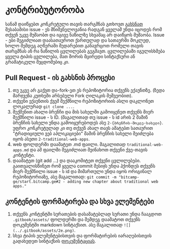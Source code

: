 # კონტრიბუტორობა

სანამ დაიწყებთ კონკრეტული თავის თარგმნას გთხოვთ [გახსნათ](https://github.com/bitcamp-ge/start.bitcamp.ge/issues/new) შესაბამისი issue - ეს მნიშვნელოვანია რადგან ყველამ უნდა იცოდეს რომ თქვენ უკვე მუშაობთ და იგივე ნაწილზე სხვამაც არ დაიწყოს მუშაობა. 
Issue - ები შეგიძლიათ დაასათაუროთ ქართულად და სათაურში მოკლედ, ხოლო შემდეგ აღწერაში შედარებით განავრცოთ რომელი თავის თარგმნას ან რა ნაწილის ცვლილებას გეგმავთ. 
ცვლილებაში იგულისხმება ყველა ტიპის ცვლილება, მათ შორის მცირედი სინტაქსური ან გრამატიკული შეცდომებიც კი. 

## Pull Request - ის გახსნის პროცესი

1. თუ უკვე არ გაქვთ და-fork-ეთ ეს რეპოზიტორია თქვენს ექაუნთზე. (ზედა მარჯვენა კუთხეში არსებული Fork ღილაკის მეშვეობით).
1. თქვენი ექაუნთის ქვეშ შექმნილი რეპოზიტორიის ასლი დაკლონეთ ლოკალურად `git clone ...`.
1. შექმენით ახალი ბრენჩი და მის სახელში გამოიყენეთ თქვენს მიერ შექმნილი issue - ს ID. (მაგალითად თუ issue - ს id არის 2 მაშინ ბრენჩის სახელი უნდა გამოიყურებოდეს ასე `2-{ბრენჩის-მოკლე-სახელი}`. უფრო კონკრეტულად კი თუ თქვენ ახალ თავს ამატებთ სათაურით "ტრადიციული ვებ აპლიკაციები" მაშინ ბრენჩის სახელი შეიძლება იყოს ასეთი `2-traditional-web-apps`.
1. web ფოლდერში დაამატეთ .md ფაილი. მაგალითად `traditional-web-apps.md` და ამ ფაილში შეგიძლიათ შეინახოთ თქვენი ქვე-თავის კონტენტი. 
1. დაამატეთ (git add ...) და დააკომიტეთ თქვენი ცვლილებები. გაითვალისწინეთ რომ ყველა commit მესიჯს უნდა ჰქონდეს თქვენს მიერ შექმნილი issue - ს id და მიმართული უნდა იყოს ორიგინალ რეპოზიტორიაზე, ასე მაგალითად: `git commit -m "bitcamp-ge/start.bitcamp.ge#2 - adding new chapter about traditional web apps."`

## კონტენტის ფორმატირება და სხვა ელემენტები
1. თქვენს კონტენტში სურათების დასამატებლად სურათი უნდა ჩააგდოთ `.gitbook/assets/` ფოლდერში და შემდეგ დაამატოთ თქვენს დოკუმენტში markdown სინტაქსით. ასე მაგალითად `![](../.gitbook/assets/2e.png)`.
1. სხვა ტიპის ელემენტებისთვის და ფორმატირების იარაღებისთვის გადახედეთ სინტაქსის [დოკუმენტაციას](https://docs.gitbook.com/editing-content/markdown).
